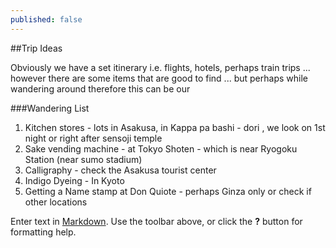 ```yaml
---
published: false
---
```

##Trip Ideas

Obviously we have a set itinerary i.e. flights, hotels, perhaps train trips ... however there are some items that are good to find ... but perhaps while wandering around therefore this can be our

###Wandering List

1. Kitchen stores - lots in Asakusa, in Kappa pa bashi - dori , we look on 1st night or right after sensoji temple
2. Sake vending machine - at Tokyo Shoten - which is near Ryogoku Station (near sumo stadium)
3. Calligraphy - check the Asakusa tourist center
4. Indigo Dyeing - In Kyoto 
5. Getting a Name stamp at Don Quiote - perhaps Ginza only or check if other locations






Enter text in [Markdown](http://daringfireball.net/projects/markdown/). Use the toolbar above, or click the **?** button for formatting help.
